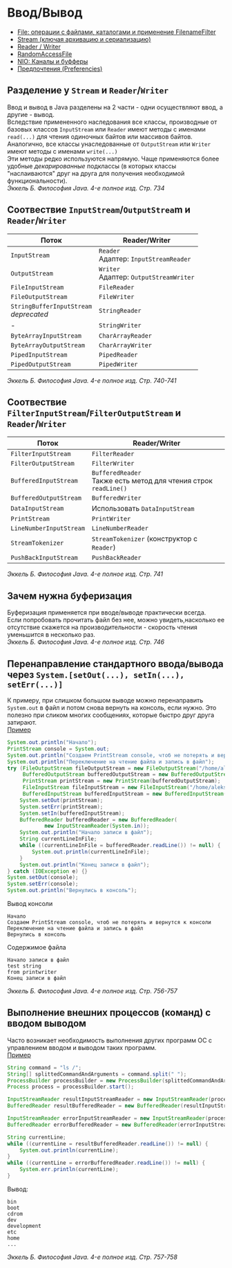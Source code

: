 # Ввод/Вывод
* [File: операции с файлами, каталогами и применение FilenameFilter](15.1.%20File%20-%20операции%20с%20файлами,%20каталогами%20и%20применение%20FilenameFilter/15.1.%20File%20-%20операции%20с%20файлами,%20каталогами%20и%20применение%20FilenameFilter.md)
* [Stream (ключая архивацию и сериализацию)](15.2.%20Stream/15.2.%20Stream.md)
* [Reader / Writer](15.3.%20Reader%20и%20Writer/15.3.%20Reader%20и%20Writer.md)
* [RandomAccessFile](15.4.%20RandomAccessFile/15.4.%20RandomAccessFile.md)
* [NIO: Каналы и буфферы](15.5.%20NIO%20-%20Каналы%20и%20буфферы/15.5.%20NIO%20-%20Каналы%20и%20буфферы.md)
* [Предпочтения (Preferencies)](15.6.%20Preferencies/15.6.%20Preferencies.md)

## Разделение у `Stream` и `Reader`/`Writer`
Ввод и вывод в Java разделены на 2 части - одни осуществляют ввод, а другие - вывод.<br/>
Вследствие примененного наследования все классы, производные от базовых классов `InputStream` или `Reader` имеют методы с именами `read(...)` для чтения одиночных байтов или массивов байтов.<br/>
Аналогично, все классы унаследованные от `OutputStream` или `Writer` имеют методы с именами `write(...)`<br/>
Эти методы редко используются напрямую. Чаще применяются более удобные _декарированные_ подклассы (в которых классы "наслаиваются" друг на друга для получения необходимой функциональности).<br/>
_Эккель Б. Философия Java. 4-е полное изд. Стр. 734_

## Соотвествие `InputStream`/`OutputStrea`m и `Reader`/`Writer`
| Поток | Reader/Writer |
| --- | --- |
| `InputStream` | `Reader`<br/>Адаптер: `InputStreamReader` |
| `OutputStream` | `Writer`<br/>Адаптер: `OutputStreamWriter` |
| `FileInputStream` | `FileReader` |
| `FileOutputStream` | `FileWriter` |
| `StringBufferInputStream`<br/>_deprecated_ | `StringReader` |
| - | `StringWriter` |
| `ByteArrayInputStream` | `CharArrayReader` |
| `ByteArrayOutputStream` | `CharArrayWriter` |
| `PipedInputStream` | `PipedReader` |
| `PipedOutputStream` | `PipedWriter` |

_Эккель Б. Философия Java. 4-е полное изд. Стр. 740-741_

## Соотвествие `FilterInputStream`/`FilterOutputStream` и `Reader`/`Writer`
| Поток | Reader/Writer |
| --- | --- |
| `FilterInputStream` | `FilterReader` |
| `FilterOutputStream` | `FilterWriter` |
| `BufferedInputStream` | `BufferedReader`<br/>Также есть метод для чтения строк `readLine()` |
| `BufferedOutputStream` | `BufferedWriter` |
| `DataInputStream` | Использовать `DataInputStream`<br/> |
| `PrintStream` | `PrintWriter` |
| `LineNumberInputStream` | `LineNumberReader` |
| `StreamTokenizer` | `StreamTokenizer` (конструктор с `Reader`) |
| `PushBackInputStream` | `PushBackReader` |

_Эккель Б. Философия Java. 4-е полное изд. Стр. 741_

## Зачем нужна буферизация
Буферизация применяется при вводе/выводе практически всегда.<br/>
Если попробовать прочитать файл без нее, можно увидеть,насколько ее отсутствие скажется на производительности - скорость чтения уменьшится в несколько раз.<br/>
_Эккель Б. Философия Java. 4-е полное изд. Стр. 746_

## Перенаправление стандартного ввода/вывода через `System.[setOut(...), setIn(...), setErr(...)]`
К примеру, при слишком большом выводе можно перенаправить `System.out` в файл и потом снова вернуть на консоль, если нужно. Это полезно при сликом многих сообщениях, которые быстро друг друга затирают.<br/>
[Пример](examples/java/io/SystemOutToFileAndBackToConsole.java)
```java
System.out.println("Начало");
PrintStream console = System.out;
System.out.println("Создаем PrintStream console, чтоб не потерять и вернутся к консоли");
System.out.println("Переключение на чтение файла и запись в файл");
try (FileOutputStream fileOutputStream = new FileOutputStream("/home/aleksei_khitev/test_6.txt");
     BufferedOutputStream bufferedOutputStream = new BufferedOutputStream(fileOutputStream);
     PrintStream printStream = new PrintStream(bufferedOutputStream);
     FileInputStream fileInputStream = new FileInputStream("/home/aleksei_khitev/test_3.txt");
     BufferedInputStream bufferedInputStream = new BufferedInputStream(fileInputStream)) {
    System.setOut(printStream);
    System.setErr(printStream);
    System.setIn(bufferedInputStream);
    BufferedReader bufferedReader = new BufferedReader(
            new InputStreamReader(System.in));
    System.out.println("Начало записи в файл");
    String currentLineInFile;
    while ((currentLineInFile = bufferedReader.readLine()) != null) {
        System.out.println(currentLineInFile);
    }
    System.out.println("Конец записи в файл");
} catch (IOException e) {}
System.setOut(console);
System.setErr(console);
System.out.println("Вернулись в консоль");
```
Вывод консоли
```
Начало
Создаем PrintStream console, чтоб не потерять и вернутся к консоли
Переключение на чтение файла и запись в файл
Вернулись в консоль
```
Содержимое файла
```
Начало записи в файл
test string
from printwriter
Конец записи в файл
```
_Эккель Б. Философия Java. 4-е полное изд. Стр. 756-757_

## Выполнение внешних процессов (команд) с вводом выводом
Часто возникает необходимость выполнения других программ ОС с управлением вводом и выводом таких программ.<br/>
[Пример](examples/java/io/ExecutExternalApp.java)
```java
String command = "ls /";
String[] splittedCommandAndArguments = command.split(" ");
ProcessBuilder processBuilder = new ProcessBuilder(splittedCommandAndArguments);
Process process = processBuilder.start();

InputStreamReader resultInputStreamReader = new InputStreamReader(process.getInputStream());
BufferedReader resultBufferedReader = new BufferedReader(resultInputStreamReader);

InputStreamReader errorInputStreamReader = new InputStreamReader(process.getInputStream());
BufferedReader errorBufferedReader = new BufferedReader(errorInputStreamReader);

String currentLine;
while ((currentLine = resultBufferedReader.readLine()) != null) {
    System.out.println(currentLine);
}
while ((currentLine = errorBufferedReader.readLine()) != null) {
    System.err.println(currentLine);
}
```
Вывод:
```
bin
boot
cdrom
dev
development
etc
home
...
```
_Эккель Б. Философия Java. 4-е полное изд. Стр. 757-758_